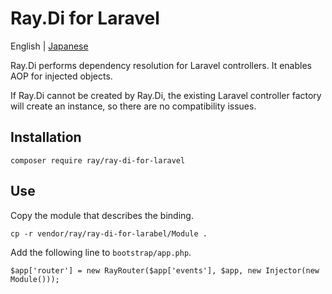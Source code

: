 # Ray.Di for Laravel

English | [Japanese](README.ja.md)

Ray.Di performs dependency resolution for Laravel controllers. It enables AOP for injected objects.

If Ray.Di cannot be created by Ray.Di, the existing Laravel controller factory will create an instance, so there are no compatibility issues.

## Installation

````
composer require ray/ray-di-for-laravel
````

## Use

Copy the module that describes the binding.

```
cp -r vendor/ray/ray-di-for-larabel/Module .
```

Add the following line to `bootstrap/app.php`.

```
$app['router'] = new RayRouter($app['events'], $app, new Injector(new Module()));
```
